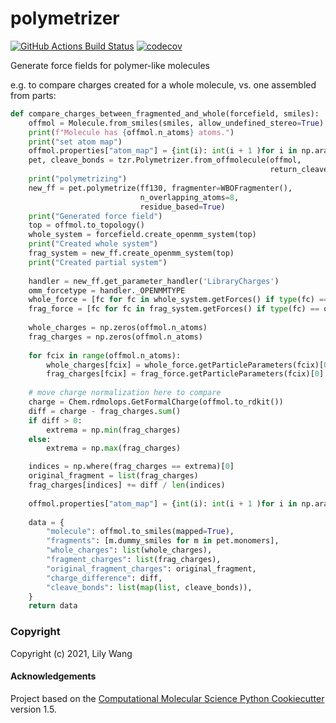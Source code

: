 polymetrizer
==============================
[//]: # (Badges)
[![GitHub Actions Build Status](https://github.com/lilyminium/polymetrizer/workflows/CI/badge.svg)](https://github.com/lilyminium/polymetrizer/actions?query=workflow%3ACI)
[![codecov](https://codecov.io/gh/lilyminium/polymetrizer/branch/master/graph/badge.svg)](https://codecov.io/gh/lilyminium/polymetrizer/branch/master)


Generate force fields for polymer-like molecules

e.g. to compare charges created for a whole molecule, vs. one assembled from parts:

```python
def compare_charges_between_fragmented_and_whole(forcefield, smiles):
    offmol = Molecule.from_smiles(smiles, allow_undefined_stereo=True)
    print(f"Molecule has {offmol.n_atoms} atoms.")
    print("set atom map")
    offmol.properties["atom_map"] = {int(i): int(i + 1 )for i in np.arange(offmol.n_atoms)}
    pet, cleave_bonds = tzr.Polymetrizer.from_offmolecule(offmol,
                                                          return_cleaved_bonds=True)
    print("polymetrizing")
    new_ff = pet.polymetrize(ff130, fragmenter=WBOFragmenter(),
                             n_overlapping_atoms=8,
                             residue_based=True)
    print("Generated force field")
    top = offmol.to_topology()
    whole_system = forcefield.create_openmm_system(top)
    print("Created whole system")
    frag_system = new_ff.create_openmm_system(top)
    print("Created partial system")
    
    handler = new_ff.get_parameter_handler('LibraryCharges')
    omm_forcetype = handler._OPENMMTYPE
    whole_force = [fc for fc in whole_system.getForces() if type(fc) == omm_forcetype][0]
    frag_force = [fc for fc in frag_system.getForces() if type(fc) == omm_forcetype][0]
    
    whole_charges = np.zeros(offmol.n_atoms)
    frag_charges = np.zeros(offmol.n_atoms)
    
    for fcix in range(offmol.n_atoms):
        whole_charges[fcix] = whole_force.getParticleParameters(fcix)[0]._value
        frag_charges[fcix] = frag_force.getParticleParameters(fcix)[0]._value
    
    # move charge normalization here to compare
    charge = Chem.rdmolops.GetFormalCharge(offmol.to_rdkit())
    diff = charge - frag_charges.sum()
    if diff > 0:
        extrema = np.min(frag_charges)
    else:
        extrema = np.max(frag_charges)

    indices = np.where(frag_charges == extrema)[0]
    original_fragment = list(frag_charges)
    frag_charges[indices] += diff / len(indices)
    
    offmol.properties["atom_map"] = {int(i): int(i + 1 )for i in np.arange(offmol.n_atoms)}
    
    data = {
        "molecule": offmol.to_smiles(mapped=True),
        "fragments": [m.dummy_smiles for m in pet.monomers],
        "whole_charges": list(whole_charges),
        "fragment_charges": list(frag_charges),
        "original_fragment_charges": original_fragment,
        "charge_difference": diff,
        "cleave_bonds": list(map(list, cleave_bonds)),
    }
    return data
```

### Copyright

Copyright (c) 2021, Lily Wang


#### Acknowledgements
 
Project based on the 
[Computational Molecular Science Python Cookiecutter](https://github.com/molssi/cookiecutter-cms) version 1.5.
